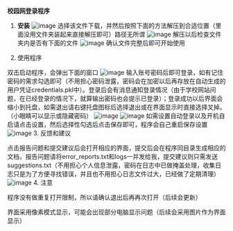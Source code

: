 ﻿**校园网登录程序**

1. **安装**
![image](https://github.com/zylyes/Campus-Network/tree/main/image/图片1.png)
选择该文件下载，并然后按照下面的方法解压到合适位置（里面没用文件夹装起来直接解压即可）路径无所谓
![image](https://github.com/zylyes/Campus-Network/tree/main/image/图片2.png)
解压以后检查文件夹内是否有下面的文件
![image](https://github.com/zylyes/Campus-Network/tree/main/image/图片3.png)
确认文件完整后即可开始使用

2. 使用程序

双击启动程序，会弹出下面的窗口
![image](https://github.com/zylyes/Campus-Network/tree/main/image/图片4.png)
输入账号密码后即可登录，如有记住密码的需求勾选即可（不用担心密码泄露，密码会在加密以后再存放在自动生成的用户凭证credentials.pkl中）。登录后会有消息通知登录情况（由于学校网站问题，在已经登录的情况下，就算输出密码也会提示已登录）；登录成功以后界面会缩小到托盘，如需退出请右键托盘图标后选择退出或在界面显示时直接选择叉掉。（小眼睛可以显示或隐藏密码）
![image](https://github.com/zylyes/Campus-Network/tree/main/image/图片5.png)
![image](https://github.com/zylyes/Campus-Network/tree/main/image/图片6.png)
如需设置自动登录以及开机自启请点击设置，然后选择性勾选后点击保存即可，程序会自己重启保存设置
![image](https://github.com/zylyes/Campus-Network/tree/main/image/图片7.png)
3. 反馈和建议

点击报告问题和提交建议后会打开相应的界面，提交后会在程序同目录生成相应的文档，报告问题请将error_reports.txt和logs一并发给我，提交建议则只需发送suggestions.txt（不用担心个人信息泄露，密码在日志中已做掩盖处理，收集日志只是为了方便寻找错误，并且也不用担心日志文件过大，已经做了定期清理）
![image](https://github.com/zylyes/Campus-Network/tree/main/image/图片8.png)
4. 注意

程序没有做重复打开限制，所以请确认退出后再再次打开（后续会更新）

界面采用像素模式显示，可能会出现部分电脑显示问题（后续会采用图片作为界面显示）
